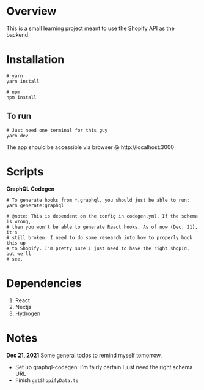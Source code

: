 # Overview
This is a small learning project meant to use the Shopify API as the backend.

# Installation
```
# yarn
yarn install

# npm
npm install
```

## To run
```
# Just need one terminal for this guy
yarn dev
```

The app should be accessible via browser @ http://localhost:3000

# Scripts
**GraphQL Codegen**
```
# To generate hooks from *.graphql, you should just be able to run:
yarn generate:graphql

# @note: This is dependent on the config in codegen.yml. If the schema is wrong,
# then you won't be able to generate React hooks. As of now (Dec. 21), it's
# still broken. I need to do some research into how to properly hook this up
# to Shopify. I'm pretty sure I just need to have the right shopId, but we'll
# see.
```

# Dependencies 
1. React
2. Nextjs
3. [Hydrogen](https://shopify.dev/custom-storefronts/hydrogen/getting-started/create)

# Notes
**Dec 21, 2021** Some general todos to remind myself tomorrow.
- Set up graphql-codegen: I'm fairly certain I just need the right schema URL
- Finish `getShopifyData.ts`